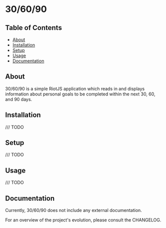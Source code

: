 # 30/60/90

## Table of Contents
- [About](#about)
- [Installation](#installation)
- [Setup](#setup)
- [Usage](#usage)
- [Documentation](#documentation)

## About
30/60/90 is a simple RiotJS application which reads in and displays information about personal goals to be completed within the next 30, 60, and 90 days.

## Installation
/// TODO

## Setup
/// TODO

## Usage
/// TODO

## Documentation
Currently, 30/60/90 does not include any external documentation.

For an overview of the project's evolution, please consult the CHANGELOG.
